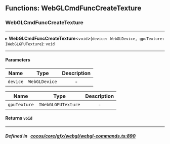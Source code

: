 ## Functions: WebGLCmdFuncCreateTexture

### WebGLCmdFuncCreateTexture


___
▸ **WebGLCmdFuncCreateTexture**<`void`\>(`device: WebGLDevice, gpuTexture: IWebGLGPUTexture`): `void`
___


#### Parameters

| Name | Type | Description |
| :------: | :------: | :------: |
| `device` | `WebGLDevice` | - |

| Name | Type | Description |
| :------: | :------: | :------: |
| `gpuTexture` | `IWebGLGPUTexture` | - |


#### Returns `void` 
___


##### Defined in &nbsp;   [cocos/core/gfx/webgl/webgl-commands.ts:890](https://github.com/cocos-creator/engine/blob/c7bf6b8a9/cocos/core/gfx/webgl/webgl-commands.ts#L890)&nbsp;

